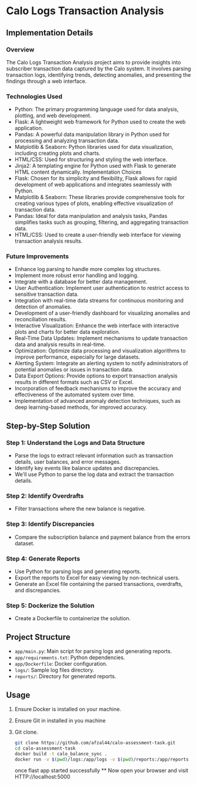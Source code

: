 # Calo Logs Transaction Analysis

## Implementation Details

### Overview

The Calo Logs Transaction Analysis project aims to provide insights into subscriber transaction data captured by the Calo system. It involves parsing transaction logs, identifying trends, detecting anomalies, and presenting the findings through a web interface.

### Technologies Used

- Python: The primary programming language used for data analysis, plotting, and web development.
- Flask: A lightweight web framework for Python used to create the web application.
- Pandas: A powerful data manipulation library in Python used for processing and analyzing transaction data.
- Matplotlib & Seaborn: Python libraries used for data visualization, including creating plots and charts.
- HTML/CSS: Used for structuring and styling the web interface.
- Jinja2: A templating engine for Python used with Flask to generate HTML content dynamically.
Implementation Choices
- Flask: Chosen for its simplicity and flexibility, Flask allows for rapid development of web applications and integrates seamlessly with Python.
- Matplotlib & Seaborn: These libraries provide comprehensive tools for creating various types of plots, enabling effective visualization of transaction data.
- Pandas: Ideal for data manipulation and analysis tasks, Pandas simplifies tasks such as grouping, filtering, and aggregating transaction data.
- HTML/CSS: Used to create a user-friendly web interface for viewing transaction analysis results.

### Future Improvements

- Enhance log parsing to handle more complex log structures.
- Implement more robust error handling and logging.
- Integrate with a database for better data management.
- User Authentication: Implement user authentication to restrict access to sensitive transaction data.
- Integration with real-time data streams for continuous monitoring and detection of anomalies.
- Development of a user-friendly dashboard for visualizing anomalies and reconciliation results.
- Interactive Visualization: Enhance the web interface with interactive plots and charts for better data exploration.
- Real-Time Data Updates: Implement mechanisms to update transaction data and analysis results in real-time.
- Optimization: Optimize data processing and visualization algorithms to improve performance, especially for large datasets.
- Alerting System: Integrate an alerting system to notify administrators of potential anomalies or issues in transaction data.
- Data Export Options: Provide options to export transaction analysis results in different formats such as CSV or Excel.
- Incorporation of feedback mechanisms to improve the accuracy and effectiveness of the automated system over time.
- Implementation of advanced anomaly detection techniques, such as deep learning-based methods, for improved accuracy.


## Step-by-Step Solution

### Step 1: Understand the Logs and Data Structure

- Parse the logs to extract relevant information such as transaction details, user balances, and error messages.
- Identify key events like balance updates and discrepancies.
- We'll use Python to parse the log data and extract the transaction details.

### Step 2: Identify Overdrafts

- Filter transactions where the new balance is negative.

### Step 3: Identify Discrepancies

- Compare the subscription balance and payment balance from the errors dataset.

### Step 4: Generate Reports

- Use Python for parsing logs and generating reports.
- Export the reports to Excel for easy viewing by non-technical users.
- Generate an Excel file containing the parsed transactions, overdrafts, and discrepancies.

### Step 5: Dockerize the Solution

- Create a Dockerfile to containerize the solution.
  
## Project Structure

- `app/main.py`: Main script for parsing logs and generating reports.
- `app/requirements.txt`: Python dependencies.
- `app/Dockerfile`: Docker configuration.
- `logs/`: Sample log files directory.
- `reports/`: Directory for generated reports.

## Usage

1. Ensure Docker is installed on your machine.
2. Ensure Git in installed in you machine
3. Git clone.

   ```sh
   git clone https://github.com/afzal44/calo-assessment-task.git
   cd calo-assessment-task
   docker build -t calo_balance_sync .
   docker run -v $(pwd)/logs:/app/logs -v $(pwd)/reports:/app/reports -p 5000:5000 calo_balance_sync
   ```
   once flast app started successfully
** Now open your browser and visit HTTP://localhost:5000 
